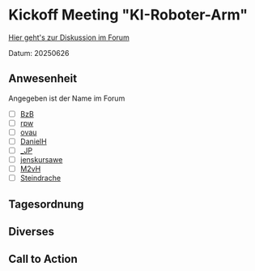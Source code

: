 # Kickoff Meeting "KI-Roboter-Arm"

[Hier geht's zur Diskussion im Forum](https://forum.garage-lab.de/t/ki-roboterarm/19215/64)

Datum: 20250626

## Anwesenheit

Angegeben ist der Name im Forum

- [ ] [BzB](https://forum.garage-lab.de/u/BzB/summary)
- [ ] [rpw](https://forum.garage-lab.de/u/rpw/summary)
- [ ] [ovau](https://forum.garage-lab.de/u/ovau/summary)
- [ ] [DanielH](https://forum.garage-lab.de/u/DanielH/summary)
- [ ] [_JP](https://forum.garage-lab.de/u/_JP/summary)
- [ ] [jenskursawe](https://forum.garage-lab.de/u/jenskursawe/summary)
- [ ] [M2vH](https://forum.garage-lab.de/u/M2vH/summary)
- [ ] [Steindrache](https://forum.garage-lab.de/u/Steindrache/summary)

<!-- 
- [ ] [$name](https://forum.garage-lab.de/u/{$name}/summary) 
-->

## Tagesordnung

## Diverses

## Call to Action

